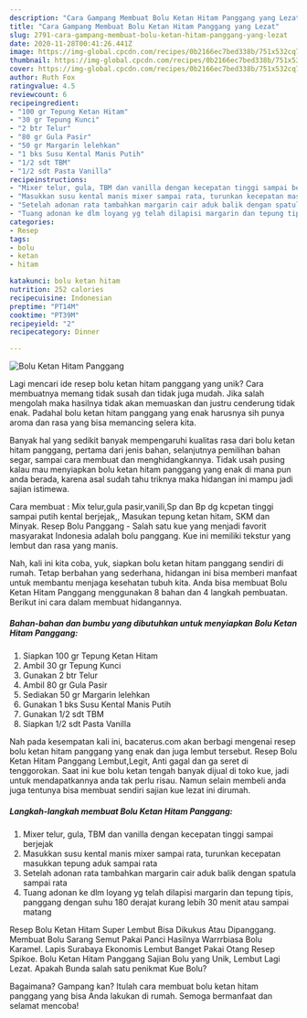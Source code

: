```yaml
---
description: "Cara Gampang Membuat Bolu Ketan Hitam Panggang yang Lezat"
title: "Cara Gampang Membuat Bolu Ketan Hitam Panggang yang Lezat"
slug: 2791-cara-gampang-membuat-bolu-ketan-hitam-panggang-yang-lezat
date: 2020-11-28T00:41:26.441Z
image: https://img-global.cpcdn.com/recipes/0b2166ec7bed338b/751x532cq70/bolu-ketan-hitam-panggang-foto-resep-utama.jpg
thumbnail: https://img-global.cpcdn.com/recipes/0b2166ec7bed338b/751x532cq70/bolu-ketan-hitam-panggang-foto-resep-utama.jpg
cover: https://img-global.cpcdn.com/recipes/0b2166ec7bed338b/751x532cq70/bolu-ketan-hitam-panggang-foto-resep-utama.jpg
author: Ruth Fox
ratingvalue: 4.5
reviewcount: 6
recipeingredient:
- "100 gr Tepung Ketan Hitam"
- "30 gr Tepung Kunci"
- "2 btr Telur"
- "80 gr Gula Pasir"
- "50 gr Margarin lelehkan"
- "1 bks Susu Kental Manis Putih"
- "1/2 sdt TBM"
- "1/2 sdt Pasta Vanilla"
recipeinstructions:
- "Mixer telur, gula, TBM dan vanilla dengan kecepatan tinggi sampai berjejak"
- "Masukkan susu kental manis mixer sampai rata, turunkan kecepatan masukkan tepung aduk sampai rata"
- "Setelah adonan rata tambahkan margarin cair aduk balik dengan spatula sampai rata"
- "Tuang adonan ke dlm loyang yg telah dilapisi margarin dan tepung tipis, panggang dengan suhu 180 derajat kurang lebih 30 menit atau sampai matang"
categories:
- Resep
tags:
- bolu
- ketan
- hitam

katakunci: bolu ketan hitam 
nutrition: 252 calories
recipecuisine: Indonesian
preptime: "PT14M"
cooktime: "PT39M"
recipeyield: "2"
recipecategory: Dinner

---
```



![Bolu Ketan Hitam Panggang](https://img-global.cpcdn.com/recipes/0b2166ec7bed338b/751x532cq70/bolu-ketan-hitam-panggang-foto-resep-utama.jpg)

Lagi mencari ide resep bolu ketan hitam panggang yang unik? Cara membuatnya memang tidak susah dan tidak juga mudah. Jika salah mengolah maka hasilnya tidak akan memuaskan dan justru cenderung tidak enak. Padahal bolu ketan hitam panggang yang enak harusnya sih punya aroma dan rasa yang bisa memancing selera kita.

Banyak hal yang sedikit banyak mempengaruhi kualitas rasa dari bolu ketan hitam panggang, pertama dari jenis bahan, selanjutnya pemilihan bahan segar, sampai cara membuat dan menghidangkannya. Tidak usah pusing kalau mau menyiapkan bolu ketan hitam panggang yang enak di mana pun anda berada, karena asal sudah tahu triknya maka hidangan ini mampu jadi sajian istimewa.

Cara membuat : Mix telur,gula pasir,vanili,Sp dan Bp dg kcpetan tinggi sampai putih kental berjejak,, Masukan tepung ketan hitam, SKM dan Minyak. Resep Bolu Panggang - Salah satu kue yang menjadi favorit masyarakat Indonesia adalah bolu panggang. Kue ini memiliki tekstur yang lembut dan rasa yang manis.


Nah, kali ini kita coba, yuk, siapkan bolu ketan hitam panggang sendiri di rumah. Tetap berbahan yang sederhana, hidangan ini bisa memberi manfaat untuk membantu menjaga kesehatan tubuh kita. Anda bisa membuat Bolu Ketan Hitam Panggang menggunakan 8 bahan dan 4 langkah pembuatan. Berikut ini cara dalam membuat hidangannya.

<!--inarticleads1-->

##### Bahan-bahan dan bumbu yang dibutuhkan untuk menyiapkan Bolu Ketan Hitam Panggang:

1. Siapkan 100 gr Tepung Ketan Hitam
1. Ambil 30 gr Tepung Kunci
1. Gunakan 2 btr Telur
1. Ambil 80 gr Gula Pasir
1. Sediakan 50 gr Margarin lelehkan
1. Gunakan 1 bks Susu Kental Manis Putih
1. Gunakan 1/2 sdt TBM
1. Siapkan 1/2 sdt Pasta Vanilla


Nah pada kesempatan kali ini, bacaterus.com akan berbagi mengenai resep bolu ketan hitam panggang yang enak dan juga lembut tersebut. Resep Bolu Ketan Hitam Panggang Lembut,Legit, Anti gagal dan ga seret di tenggorokan. Saat ini kue bolu ketan tengah banyak dijual di toko kue, jadi untuk mendapatkannya anda tak perlu risau. Namun selain membeli anda juga tentunya bisa membuat sendiri sajian kue lezat ini dirumah. 

<!--inarticleads2-->

##### Langkah-langkah membuat Bolu Ketan Hitam Panggang:

1. Mixer telur, gula, TBM dan vanilla dengan kecepatan tinggi sampai berjejak
1. Masukkan susu kental manis mixer sampai rata, turunkan kecepatan masukkan tepung aduk sampai rata
1. Setelah adonan rata tambahkan margarin cair aduk balik dengan spatula sampai rata
1. Tuang adonan ke dlm loyang yg telah dilapisi margarin dan tepung tipis, panggang dengan suhu 180 derajat kurang lebih 30 menit atau sampai matang


Resep Bolu Ketan Hitam Super Lembut Bisa Dikukus Atau Dipanggang. Membuat Bolu Sarang Semut Pakai Panci Hasilnya Warrrbiasa Bolu Karamel. Lapis Surabaya Ekonomis Lembut Banget Pakai Otang Resep Spikoe. Bolu Ketan Hitam Panggang Sajian Bolu yang Unik, Lembut Lagi Lezat. Apakah Bunda salah satu penikmat Kue Bolu? 

Bagaimana? Gampang kan? Itulah cara membuat bolu ketan hitam panggang yang bisa Anda lakukan di rumah. Semoga bermanfaat dan selamat mencoba!
